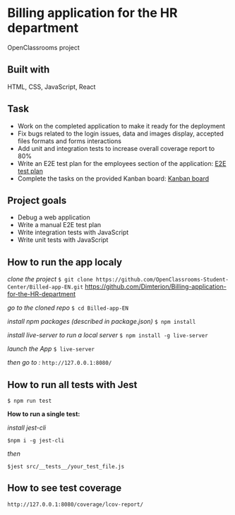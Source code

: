 # Billing application for the HR department

OpenClassrooms project

## Built with

HTML, CSS, JavaScript, React

## Task

- Work on the completed application to make it ready for the deployment
- Fix bugs related to the login issues, data and images display, accepted files formats and forms interactions
- Add unit and integration tests to increase overall coverage report to 80%
- Write an E2E test plan for the employees section of the application: [E2E test plan](https://github.com/Dimterion/Billing-application-for-the-HR-department/blob/master/E2E%20test%20plan%20for%20the%20Billed%20app%20(employee%20section).pdf)
- Complete the tasks on the provided Kanban board: [Kanban board](https://even-moonflower-317.notion.site/ae9bbda1188045c189134fe97b6694e2?v=4dcbb8f046d74c1c900dfa4da2375198)

## Project goals

- Debug a web application
- Write a manual E2E test plan
- Write integration tests with JavaScript
- Write unit tests with JavaScript

## How to run the app localy

*clone the project*
`$ git clone https://github.com/OpenClassrooms-Student-Center/Billed-app-EN.git`
https://github.com/Dimterion/Billing-application-for-the-HR-department

*go to the cloned repo*
`$ cd Billed-app-EN`

*install npm packages (described in package.json)*
`$ npm install`

*install live-server to run a local server*
`$ npm install -g live-server`

*launch the App*
`$ live-server`

*then go to :*
`http://127.0.0.1:8080/`

## How to run all tests with Jest

`$ npm run test`

**How to run a single test:**

*install jest-cli*

`$npm i -g jest-cli`

*then*

`$jest src/__tests__/your_test_file.js`

## How to see test coverage

`http://127.0.0.1:8080/coverage/lcov-report/`


